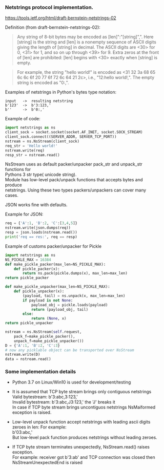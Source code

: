 ### Netstrings protocol implementation.

https://tools.ietf.org/html/draft-bernstein-netstrings-02

Definition (from draft-bernstein-netstrings-02):  

> Any string of 8-bit bytes may be encoded as [len]":"[string]",".
> Here [string] is the string and [len] is a nonempty sequence of ASCII
> digits giving the length of [string] in decimal. The ASCII digits are
> <30> for 0, <31> for 1, and so on up through <39> for 9. Extra zeros
> at the front of [len] are prohibited: [len] begins with <30> exactly
> when [string] is empty.

> For example, the string "hello world!" is encoded as <31 32 3a 68
> 65 6c 6c 6f 20 77 6f 72 6c 64 21 2c>, i.e., "12:hello world!,". The
> empty string is encoded as "0:,".


Examples of netstrings in Python's bytes type notation:  

```
input   ->  resulting netstring 
b'123'  ->  b'3:123,' 
b''     ->  b'0:,'     
```


Example of code:

```python    
import netstrings as ns
client_sock = socket.socket(socket.AF_INET, socket.SOCK_STREAM)
client_sock.connect((SERVER_ADDR, SERVER_TCP_PORT))
nstream = ns.NsStream(client_sock)    
req_str = 'Hello world!'
nstream.write(req)
resp_str = nstream.read()
```    

NsStream uses as default packer/unpacker pack_str and unpack_str functions for  
Pythons 3 str type( unicode string).  
Module has low-level pack/unpack functions that accepts bytes and produce  
netstrings. Using these two types packers/unpackers can cover many cases.  

JSON works fine with defaults.  
    
Example for JSON:

```python    
req = {'A':1, 'B':2, 'C':[3,4,5]}
nstream.write(json.dumps(req))
resp = json.loads(nstream.read())  
print('req == res:', req == resp)
```


Example of customs packer/unpacker for Pickle 

```python
import netstrings as ns
NS_PICKLE_MAX = 16384
def make_pickle_packer(max_len=NS_PICKLE_MAX):
    def pickle_packer(x):
        return ns.pack(pickle.dumps(x), max_len=max_len)
return pickle_packer

def make_pickle_unpacker(max_len=NS_PICKLE_MAX):
    def pickle_unpacker(x):
        (payload, tail) = ns.unpack(x, max_len=max_len)
        if payload is not None:
            payload_obj = pickle.loads(payload) 
            return (payload_obj, tail)
        else:
            return (None, x)
return pickle_unpacker

nstream = ns.NsStream(self.request,
    pack_f=make_pickle_packer(),
    unpack_f=make_pickle_unpacker())    
D = {'A':1, 'B':2, 'C':3}
# now any picklable object can be transported over NsStream 
nstream.write(D)
data = nstream.read()
```

### Some implementation details

-   Python 3.7 on Linux/Win10 is used for development/testing

-   It is assumed that TCP byte stream brings only contiguous netstrings  
    Valid bytestream: b'3:abc,3:123,'  
    Invalid bytestream: b'3:abc,J3:123,' the 'J' breaks it  
    In case if TCP byte stream brings uncontiguos netstrings  NsMaiformed
    exception is raised.

-   Low-level unpack function accept netstrings with leading ascii digits zeroes in len:
    For example:   
        b'03:abc,'         
    But low-level pack function produces netstrings without leading zeroes.    

-   If TCP byte stream terminates unexpectedly, NsStream.read() raises
    exception.  
    For example:
        receiver got b'3:ab' and TCP connection was closed then
        NsStreamUnexpectedEnd is raised

